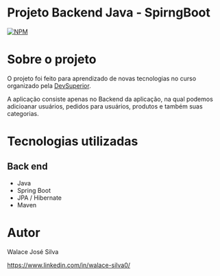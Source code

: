 # Projeto Backend Java - SpirngBoot
[![NPM](https://img.shields.io/npm/l/react)](https://github.com/WalaceSilva03/ProjetoSpringBootJpaHibernate/blob/main/LICENSE) 

# Sobre o projeto


O projeto foi feito para aprendizado de novas tecnologias no curso organizado pela [DevSuperior](https://devsuperior.com "Site da DevSuperior").

A aplicação consiste apenas no Backend da aplicação, na qual podemos adicioanar usuários, pedidos para usuários, produtos e também suas categorias.

# Tecnologias utilizadas
## Back end
- Java
- Spring Boot
- JPA / Hibernate
- Maven

# Autor

Walace José Silva

https://www.linkedin.com/in/walace-silva0/

